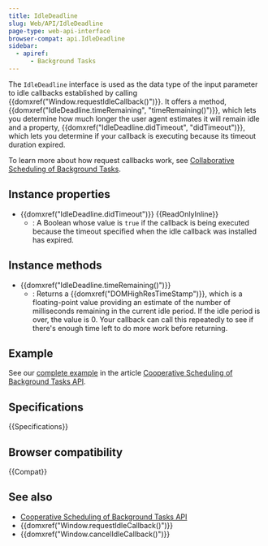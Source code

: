 ```yaml
---
title: IdleDeadline
slug: Web/API/IdleDeadline
page-type: web-api-interface
browser-compat: api.IdleDeadline
sidebar:
  - apiref:
      - Background Tasks
---
```


The `IdleDeadline` interface is used as the data type of the input parameter to idle callbacks established by calling {{domxref("Window.requestIdleCallback()")}}. It offers a method, {{domxref("IdleDeadline.timeRemaining", "timeRemaining()")}}, which lets you determine how much longer the user agent estimates it will remain idle and a property, {{domxref("IdleDeadline.didTimeout", "didTimeout")}}, which lets you determine if your callback is executing because its timeout duration expired.

To learn more about how request callbacks work, see [Collaborative Scheduling of Background Tasks](/en-US/docs/Web/API/Background_Tasks_API).

## Instance properties

- {{domxref("IdleDeadline.didTimeout")}} {{ReadOnlyInline}}
  - : A Boolean whose value is `true` if the callback is being executed because the timeout specified when the idle callback was installed has expired.

## Instance methods

- {{domxref("IdleDeadline.timeRemaining()")}}
  - : Returns a {{domxref("DOMHighResTimeStamp")}}, which is a floating-point value providing an estimate of the number of milliseconds remaining in the current idle period. If the idle period is over, the value is 0. Your callback can call this repeatedly to see if there's enough time left to do more work before returning.

## Example

See our [complete example](/en-US/docs/Web/API/Background_Tasks_API#example) in the article [Cooperative Scheduling of Background Tasks API](/en-US/docs/Web/API/Background_Tasks_API).

## Specifications

{{Specifications}}

## Browser compatibility

{{Compat}}

## See also

- [Cooperative Scheduling of Background Tasks API](/en-US/docs/Web/API/Background_Tasks_API)
- {{domxref("Window.requestIdleCallback()")}}
- {{domxref("Window.cancelIdleCallback()")}}
